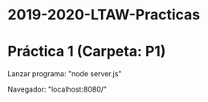 # 2019-2020-LTAW-Practicas
# Práctica 1 (Carpeta: P1)
Lanzar programa: "node server.js"

Navegador: "localhost:8080/"
